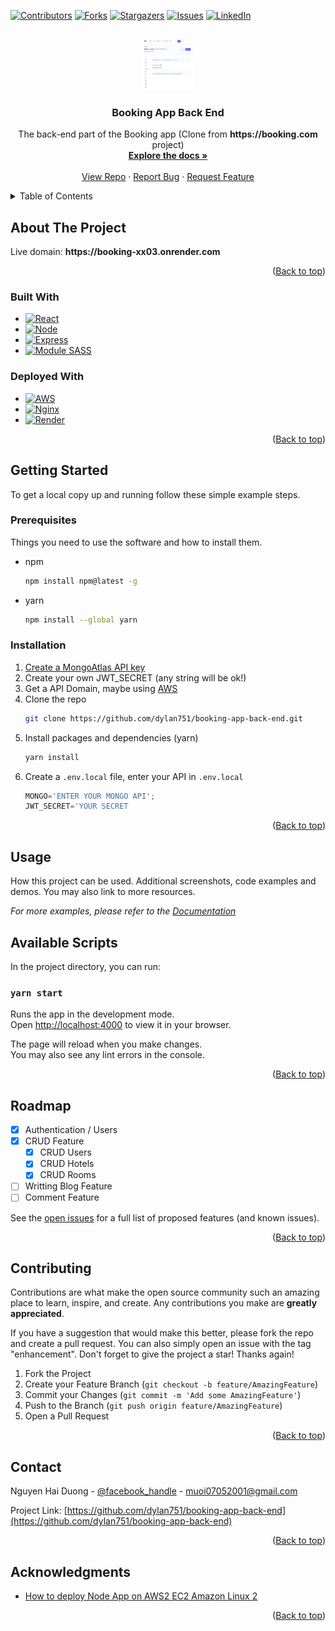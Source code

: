 <a name="readme-top"></a>
[![Contributors][contributors-shield]][contributors-url]
[![Forks][forks-shield]][forks-url]
[![Stargazers][stars-shield]][stars-url]
[![Issues][issues-shield]][issues-url]
[![LinkedIn][linkedin-shield]][linkedin-url]

<!-- PROJECT LOGO -->
<br />
<div align="center">
  <a href="https://github.com/dylan751/booking-app-back-end">
    <img src="images/logo.png" alt="Logo" width="80" height="80">
  </a>

<h3 align="center">Booking App Back End</h3>

  <p align="center">
    The back-end part of the Booking app (Clone from <b>https://booking.com</b> project)
    <br />
    <a href="https://github.com/dylan751/booking-app-back-end"><strong>Explore the docs »</strong></a>
    <br />
    <br />
    <a href="https://github.com/dylan751/booking-app-back-end">View Repo</a>
    ·
    <a href="https://github.com/dylan751/booking-app-back-end/issues">Report Bug</a>
    ·
    <a href="https://github.com/dylan751/booking-app-back-end/issues">Request Feature</a>
  </p>
</div>

<!-- TABLE OF CONTENTS -->
<details>
  <summary>Table of Contents</summary>
  <ol>
    <li>
      <a href="#about-the-project">About The Project</a>
      <ul>
        <li><a href="#built-with">Built With</a></li>
      </ul>
    </li>
    <li>
      <a href="#getting-started">Getting Started</a>
      <ul>
        <li><a href="#prerequisites">Prerequisites</a></li>
        <li><a href="#installation">Installation</a></li>
      </ul>
    </li>
    <li><a href="#usage">Usage</a></li>
    <li><a href="#roadmap">Roadmap</a></li>
    <li><a href="#contributing">Contributing</a></li>
    <li><a href="#contact">Contact</a></li>
    <li><a href="#acknowledgments">Acknowledgments</a></li>
  </ol>
</details>

<!-- ABOUT THE PROJECT -->

## About The Project
<p>Live domain: <strong>https://booking-xx03.onrender.com</strong></p>
<p align="right">(<a href="#readme-top">Back to top</a>)</p>

### Built With

- [![React][react.js]][react-url]
- [![Node][node.js]][node-url]
- [![Express][express.js]][express-url]
- [![Module SASS][sass]][sass-url]

### Deployed With
- [![AWS][aws]][aws-url]
- [![Nginx][nginx]][nginx-url]
- [![Render][render]][render-url]

<p align="right">(<a href="#readme-top">Back to top</a>)</p>

<!-- GETTING STARTED -->

## Getting Started

To get a local copy up and running follow these simple example steps.

### Prerequisites

Things you need to use the software and how to install them.

- npm
  ```sh
  npm install npm@latest -g
  ```
- yarn
  ```sh
  npm install --global yarn
  ```

### Installation

1. [Create a MongoAtlas API key](https://www.mongodb.com/docs/atlas/app-services/authentication/api-key/)
2. Create your own JWT_SECRET (any string will be ok!)
3. Get a API Domain, maybe using [AWS](https://aws.amazon.com/)
4. Clone the repo
   ```sh
   git clone https://github.com/dylan751/booking-app-back-end.git
   ```
5. Install packages and dependencies (yarn)
   ```sh
   yarn install
   ```
6. Create a `.env.local` file, enter your API in `.env.local`
   ```js
   MONGO='ENTER YOUR MONGO API';
   JWT_SECRET='YOUR SECRET
   ```

<p align="right">(<a href="#readme-top">Back to top</a>)</p>

<!-- USAGE EXAMPLES -->

## Usage

How this project can be used. Additional screenshots, code examples and demos. You may also link to more resources.

_For more examples, please refer to the [Documentation](https://booking.com)_

## Available Scripts

In the project directory, you can run:

### `yarn start`

Runs the app in the development mode.\
Open [http://localhost:4000](http://localhost:4000) to view it in your browser.

The page will reload when you make changes.\
You may also see any lint errors in the console.

<p align="right">(<a href="#readme-top">Back to top</a>)</p>

<!-- ROADMAP -->

## Roadmap

- [x] Authentication / Users
- [x] CRUD Feature
  - [x] CRUD Users
  - [x] CRUD Hotels
  - [x] CRUD Rooms
- [ ] Writting Blog Feature
- [ ] Comment Feature

See the [open issues](https://github.com/dylan751/booking-app-back-end/issues) for a full list of proposed features (and known issues).

<p align="right">(<a href="#readme-top">Back to top</a>)</p>

<!-- CONTRIBUTING -->

## Contributing

Contributions are what make the open source community such an amazing place to learn, inspire, and create. Any contributions you make are **greatly appreciated**.

If you have a suggestion that would make this better, please fork the repo and create a pull request. You can also simply open an issue with the tag "enhancement".
Don't forget to give the project a star! Thanks again!

1. Fork the Project
2. Create your Feature Branch (`git checkout -b feature/AmazingFeature`)
3. Commit your Changes (`git commit -m 'Add some AmazingFeature'`)
4. Push to the Branch (`git push origin feature/AmazingFeature`)
5. Open a Pull Request

<p align="right">(<a href="#readme-top">Back to top</a>)</p>

<!-- CONTACT -->

## Contact

Nguyen Hai Duong - [@facebook_handle](https://www.facebook.com/duong.nguyenhai.7140/) - muoi07052001@gmail.com

Project Link: [https://github.com/dylan751/booking-app-back-end](https://github.com/dylan751/booking-app-back-end)

<p align="right">(<a href="#readme-top">Back to top</a>)</p>

<!-- ACKNOWLEDGMENTS -->

## Acknowledgments

- [How to deploy Node App on AWS2 EC2 Amazon Linux 2](https://www.youtube.com/watch?v=oHAQ3TzUTro)

<p align="right">(<a href="#readme-top">Back to top</a>)</p>

<!-- MARKDOWN LINKS & IMAGES -->
<!-- https://www.markdownguide.org/basic-syntax/#reference-style-links -->

[contributors-shield]: https://img.shields.io/github/contributors/muoi07052001/booking-app-back-end.svg?style=for-the-badge
[contributors-url]: https://github.com/dylan751/booking-app-back-end/graphs/contributors
[forks-shield]: https://img.shields.io/github/forks/muoi07052001/booking-app-back-end.svg?style=for-the-badge
[forks-url]: https://github.com/dylan751/booking-app-back-end/network/members
[stars-shield]: https://img.shields.io/github/stars/muoi07052001/booking-app-back-end.svg?style=for-the-badge
[stars-url]: https://github.com/dylan751/booking-app-back-end/stargazers
[issues-shield]: https://img.shields.io/github/issues/muoi07052001/booking-app-back-end.svg?style=for-the-badge
[issues-url]: https://github.com/dylan751/booking-app-back-end/issues
[license-shield]: https://img.shields.io/github/license/muoi07052001/booking-app-back-end.svg?style=for-the-badge
[license-url]: https://github.com/dylan751/booking-app-back-end/blob/master/LICENSE.txt
[linkedin-shield]: https://img.shields.io/badge/-LinkedIn-black.svg?style=for-the-badge&logo=linkedin&colorB=555
[linkedin-url]: https://www.linkedin.com/in/nguyen-duong-072879247/
[product-screenshot]: images/product-screenshot.png
[react.js]: https://img.shields.io/badge/React-20232A?style=for-the-badge&logo=react&logoColor=61DAFB
[react-url]: https://reactjs.org/
[node.js]: https://img.shields.io/badge/Node.js-339933?style=for-the-badge&logo=nodedotjs&logoColor=white
[node-url]: https://nodejs.org/
[express.js]: https://img.shields.io/badge/Express.js-000000?style=for-the-badge&logo=express&logoColor=white
[express-url]: https://expressjs.com/
[sass]: https://img.shields.io/badge/Sass-CC6699?style=for-the-badge&logo=sass&logoColor=white
[sass-url]: https://sass-lang.com/
[aws]: https://img.shields.io/badge/Amazon_AWS-FF9900?style=for-the-badge&logo=amazonaws&logoColor=white
[aws-url]: https://aws.amazon.com/
[nginx]: https://img.shields.io/badge/Nginx-009639?style=for-the-badge&logo=nginx&logoColor=white
[nginx-url]: https://www.nginx.com/
[render]: https://img.shields.io/badge/Render-4351e7?style=for-the-badge&logo=render&logoColor=white
[render-url]: https://render.com/

